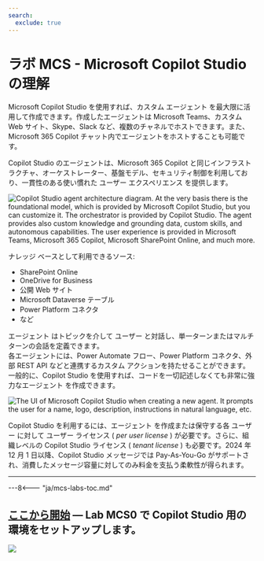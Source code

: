 ```yaml
---
search:
  exclude: true
---
```

# ラボ MCS - Microsoft Copilot Studio の理解

Microsoft Copilot Studio を使用すれば、カスタム エージェント を最大限に活用して作成できます。作成したエージェントは Microsoft Teams、カスタム Web サイト、Skype、Slack など、複数のチャネルでホストできます。また、Microsoft 365 Copilot チャット内でエージェントをホストすることも可能です。

Copilot Studio のエージェントは、Microsoft 365 Copilot と同じインフラストラクチャ、オーケストレーター、基盤モデル、セキュリティ制御を利用しており、一貫性のある使い慣れた ユーザー エクスペリエンス を提供します。

![Copilot Studio agent architecture diagram. At the very basis there is the foundational model, which is provided by Microsoft Copilot Studio, but you can customize it. The orchestrator is provided by Copilot Studio. The agent provides also custom knowledge and grounding data, custom skills, and autonomous capabilities. The user experience is provided in Microsoft Teams, Microsoft 365 Copilot, Microsoft SharePoint Online, and much more.](../../../assets/images/copilot-studio-agent.png)

ナレッジ ベースとして利用できるソース:

- SharePoint Online
- OneDrive for Business
- 公開 Web サイト
- Microsoft Dataverse テーブル
- Power Platform コネクタ
- など

エージェント はトピックを介して ユーザー と対話し、単一ターンまたはマルチターンの会話を定義できます。  
各エージェントには、Power Automate フロー、Power Platform コネクタ、外部 REST API などと連携するカスタム アクションを持たせることができます。  
一般的に、Copilot Studio を使用すれば、コードを一切記述しなくても非常に強力なエージェント を作成できます。

![The UI of Microsoft Copilot Studio when creating a new agent. It prompts the user for a name, logo, description, instructions in natural language, etc.](../../../assets/images/make-global-intro/copilot-studio-01.png)

Copilot Studio を利用するには、エージェント を作成または保守する各 ユーザー に対して ユーザー ライセンス ( _per user license_ ) が必要です。さらに、組織レベルの Copilot Studio ライセンス ( _tenant license_ ) も必要です。2024 年 12 月 1 日以降、Copilot Studio メッセージでは Pay-As-You-Go がサポートされ、消費したメッセージ容量に対してのみ料金を支払う柔軟性が得られます。

<hr />

---8<--- "ja/mcs-labs-toc.md"

## <a href="./00-prerequisites">ここから開始</a> — Lab MCS0 で Copilot Studio 用の環境をセットアップします。

<img src="https://m365-visitor-stats.azurewebsites.net/copilot-camp/make/agent-builder/index--ja" />